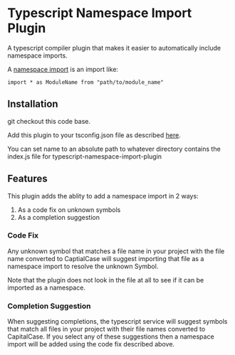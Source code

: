 # Typescript Namespace Import Plugin

A typescript compiler plugin that makes it easier to 
automatically include namespace imports.

A [namespace import](http://exploringjs.com/es6/ch_modules.html#_importing-styles) is an import like:
```
import * as ModuleName from "path/to/module_name"
```

## Installation
git checkout this code base.

Add this plugin to your tsconfig.json file as described [here](https://github.com/Microsoft/TypeScript/wiki/Writing-a-Language-Service-Plugin#enabling-a-plugin).

You can set name to an absolute path to whatever directory contains the index.js file for typescript-namespace-import-plugin

## Features

This plugin adds the ablity to add a namespace import in 2 ways:
1. As a code fix on unknown symbols
2. As a completion suggestion

### Code Fix
Any unknown symbol that matches a file name in your project with the file name converted to CaptialCase will suggest importing that file as a namespace import
to resolve the unknown Symbol.

Note that the plugin does not look in the file at all to see if it can be imported
as a namespace.

### Completion Suggestion
When suggesting completions, the typescript service will suggest symbols that match
all files in your project with their file names converted to CapitalCase.
If you select any of these suggestions then a namespace import will be added using the code fix described above.
